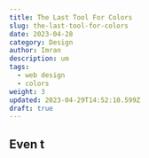 ```yaml
---
title: The Last Tool For Colors
slug: the-last-tool-for-colors
date: 2023-04-28
category: Design
author: Imran
description: um
tags:
  - web design
  - colors
weight: 3
updated: 2023-04-29T14:52:10.599Z
draft: true
---
```


## Even t

```svelte

```
